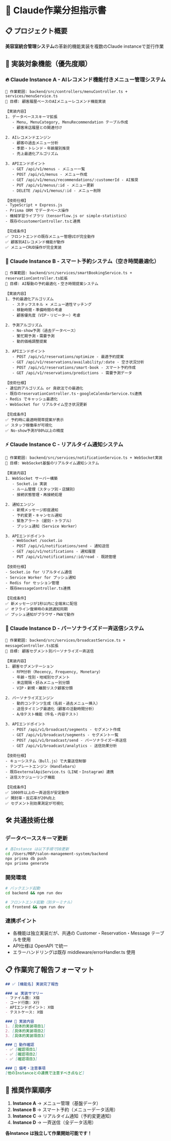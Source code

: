 # 🤖 Claude作業分担指示書

## 📋 プロジェクト概要
**美容室統合管理システム**の革新的機能実装を複数のClaude instanceで並行作業

## 🎯 実装対象機能（優先度順）

### 🔥 **Claude Instance A - AIレコメンド機能付きメニュー管理システム**
```
📁 作業範囲: backend/src/controllers/menuController.ts + services/menuService.ts
🎯 目標: 顧客履歴ベースのAIメニューレコメンド機能実装

【実装内容】
1. データベーススキーマ拡張
   - Menu, MenuCategory, MenuRecommendation テーブル作成
   - 顧客来店履歴との関連付け

2. AIレコメンドエンジン
   - 顧客の過去メニュー分析
   - 季節・トレンド・年齢層別推奨
   - 売上最適化アルゴリズム

3. APIエンドポイント
   - GET /api/v1/menus - メニュー一覧
   - POST /api/v1/menus - メニュー作成
   - GET /api/v1/menus/recommendations/:customerId - AI推奨
   - PUT /api/v1/menus/:id - メニュー更新
   - DELETE /api/v1/menus/:id - メニュー削除

【技術仕様】
- TypeScript + Express.js
- Prisma ORM でデータベース操作
- 機械学習ライブラリ（tensorflow.js or simple-statistics）
- 既存のcustomerController.tsと連携

【完成条件】
✅ フロントエンドの既存メニュー管理UIが完全動作
✅ 顧客別AIレコメンド機能が動作
✅ メニューCRUD操作が完全実装
```

### 🚀 **Claude Instance B - スマート予約システム（空き時間最適化）**
```
📁 作業範囲: backend/src/services/smartBookingService.ts + reservationController.ts拡張
🎯 目標: AI駆動の予約最適化・空き時間提案システム

【実装内容】
1. 予約最適化アルゴリズム
   - スタッフスキル × メニュー適性マッチング
   - 移動時間・準備時間の考慮
   - 顧客優先度（VIP・リピーター）考慮

2. 予測アルゴリズム
   - No-show予測（過去データベース）
   - 繁忙期予測・需要予測
   - 動的価格調整提案

3. APIエンドポイント
   - POST /api/v1/reservations/optimize - 最適予約提案
   - GET /api/v1/reservations/availability/:date - 空き状況分析
   - POST /api/v1/reservations/smart-book - スマート予約作成
   - GET /api/v1/reservations/predictions - 需要予測データ

【技術仕様】
- 遺伝的アルゴリズム or 貪欲法での最適化
- 既存のreservationController.ts・googleCalendarService.ts連携
- Redis でキャッシュ最適化
- WebSocket for リアルタイム空き状況更新

【完成条件】
✅ 予約時に最適時間帯提案が表示
✅ スタッフ稼働率が可視化
✅ No-show予測が80%以上の精度
```

### ⚡ **Claude Instance C - リアルタイム通知システム**
```
📁 作業範囲: backend/src/services/notificationService.ts + WebSocket実装
🎯 目標: WebSocket基盤のリアルタイム通知システム

【実装内容】
1. WebSocket サーバー構築
   - Socket.io 実装
   - ルーム管理（スタッフ別・店舗別）
   - 接続状態管理・再接続処理

2. 通知エンジン
   - 新規メッセージ即座通知
   - 予約変更・キャンセル通知
   - 緊急アラート（遅刻・トラブル）
   - プッシュ通知（Service Worker）

3. APIエンドポイント
   - WebSocket /socket.io 
   - POST /api/v1/notifications/send - 通知送信
   - GET /api/v1/notifications - 通知履歴
   - PUT /api/v1/notifications/:id/read - 既読管理

【技術仕様】
- Socket.io for リアルタイム通信
- Service Worker for プッシュ通知
- Redis for セッション管理
- 既存messageController.ts連携

【完成条件】
✅ 新メッセージが1秒以内に全端末に配信
✅ オフライン復帰時の未読通知同期
✅ プッシュ通知がブラウザ・PWAで動作
```

### 💬 **Claude Instance D - パーソナライズド一斉送信システム**
```
📁 作業範囲: backend/src/services/broadcastService.ts + messageController.ts拡張
🎯 目標: 顧客セグメント別パーソナライズ一斉送信

【実装内容】
1. 顧客セグメンテーション
   - RFM分析（Recency, Frequency, Monetary）
   - 年齢・性別・地域別セグメント
   - 来店間隔・好みメニュー別分類
   - VIP・新規・離脱リスク顧客分類

2. パーソナライズエンジン
   - 動的コンテンツ生成（名前・過去メニュー挿入）
   - 送信タイミング最適化（顧客の活動時間分析）
   - A/Bテスト機能（件名・内容テスト）

3. APIエンドポイント
   - POST /api/v1/broadcast/segments - セグメント作成
   - GET /api/v1/broadcast/segments - セグメント一覧
   - POST /api/v1/broadcast/send - パーソナライズ一斉送信
   - GET /api/v1/broadcast/analytics - 送信効果分析

【技術仕様】
- キューシステム（Bull.js）で大量送信制御
- テンプレートエンジン（Handlebars）
- 既存externalApiService.ts（LINE・Instagram）連携
- 送信スケジューリング機能

【完成条件】
✅ 1000件以上の一斉送信が安定動作
✅ 開封率・反応率が20%向上
✅ セグメント別効果測定が可視化
```

## 🛠️ 共通技術仕様

### データベーススキーマ更新
```bash
# 各Instance は以下手順でDB更新
cd /Users/MBP/salon-management-system/backend
npx prisma db push
npx prisma generate
```

### 開発環境
```bash
# バックエンド起動
cd backend && npm run dev

# フロントエンド起動（別ターミナル）
cd frontend && npm run dev
```

### 連携ポイント
- 各機能は独立実装だが、共通の Customer・Reservation・Message テーブルを使用
- API仕様は OpenAPI で統一
- エラーハンドリングは既存 middleware/errorHandler.ts 使用

## 📋 作業完了報告フォーマット

```markdown
## ✅ [機能名] 実装完了報告

### 📊 実装サマリー
- ファイル数: X個
- コード行数: X行  
- APIエンドポイント: X個
- テストケース: X個

### 🔧 実装内容
1. [具体的実装項目1]
2. [具体的実装項目2]
3. [具体的実装項目3]

### 🚀 動作確認
- ✅ [確認項目1]
- ✅ [確認項目2] 
- ✅ [確認項目3]

### 📝 備考・注意事項
[他のInstanceとの連携で注意すべき点など]
```

## 🎯 推奨作業順序
1. **Instance A** → メニュー管理（基盤データ）
2. **Instance B** → スマート予約（メニューデータ活用）
3. **Instance C** → リアルタイム通知（予約変更通知）
4. **Instance D** → 一斉送信（全データ活用）

**各Instance は独立して作業開始可能です！**